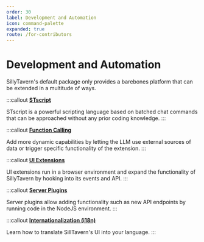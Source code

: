 ```yaml
---
order: 30
label: Development and Automation
icon: command-palette
expanded: true
route: /for-contributors
---
```


# Development and Automation

SillyTavern's default package only provides a barebones platform that can be extended in a multitude of ways.

:::callout
**[STscript](st-script)**

STscript is a powerful scripting language based on batched chat commands that can be approached without any prior coding knowledge.
:::

:::callout
**[Function Calling](Function-Calling)**

Add more dynamic capabilities by letting the LLM use external sources of data or trigger specific functionality of the extension.
:::

:::callout
**[UI Extensions](Writing-Extensions)**

UI extensions run in a browser environment and expand the functionality of SillyTavern by hooking into its events and API.
:::

:::callout
**[Server Plugins](Server-Plugins)**

Server plugins allow adding functionality such as new API endpoints by running code in the NodeJS environment.
:::

:::callout
**[Internationalization (i18n)](i18n)**

Learn how to translate SillTavern's UI into your language.
:::
